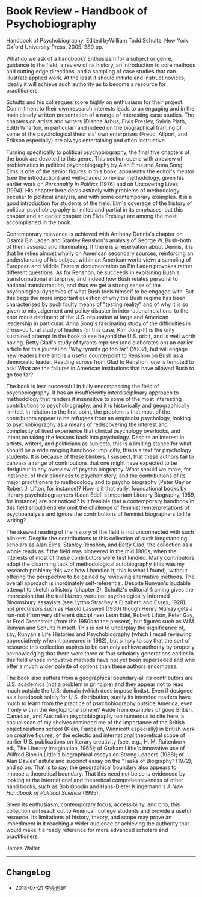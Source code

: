 # Book Review - Handbook of Psychobiography

Handbook of Psychobiography. Edited byWilliam Todd Schultz. New York: Oxford University Press. 2005. 380 pp.

What do we ask of a handbook? Enthusiasm for a subject or genre, guidance to the field, a review of its history, an introduction to core methods and cutting edge directions, and a sampling of case studies that can illustrate applied work. At the least it should initiate and instruct novices; ideally it will achieve such authority as to become a resource for practitioners.

Schultz and his colleagues score highly on enthusiasm for their project. Commitment to their own research interests leads to an engaging and in the main clearly written presentation of a range of interesting case studies. The chapters on artists and writers (Dianne Arbus, Elvis Presley, Sylvia Plath, Edith Wharton, in particular) and indeed on the biographical framing of some of the psychological theorists' own enterprises (Freud, Allport, and Erikson especially) are always entertaining and often instructive.

Turning specifically to political psychobiography, the final five chapters of the book are devoted to this genre. This section opens with a review of problematics in political psychobiography by Alan Elms and Anna Song. Elms is one of the senior figures in this book, apparently the editor's mentor (see the introduction) and well-placed to review methodology, given his earlier work on *Personality in Politics* (1976) and on Uncovering Lives (1994). His chapter here deals astutely with problems of methodology peculiar to political analysis, and with some contemporary examples. It is a good introduction for students of the field. Elm's coverage of the history of political psychobiography is limited and partial in its emphases, but this chapter and an earlier chapter (on Elvis Presley) are among the most accomplished in the book.

Contemporary relevance is achieved with Anthony Dennis's chapter on Osama Bin Laden and Stanley Renshon's analysis of George W. Bush-both of them assured and illuminating. If there is a reservation about Dennis, it is that he relies almost wholly on American secondary sources, reinforcing an understanding of his subject within an American world view: a sampling of European and Middle Eastern documentation on Bin Laden provokes rather different questions. As for Renshon, he succeeds in explaining Bush's transformational enterprise, and indeed how Bush relates personal to national transformation, and thus we get a strong sense of the psychological dynamics of what Bush feels himself to be engaged with. But this begs the more important question of why the Bush regime has been characterised by such faulty means of "testing reality" and of why it is so given to misjudgement and policy disaster in international relations-to the enor mous detriment of the U.S. reputation at large and American leadership in particular. Anna Song's fascinating study of the difficulties in cross-cultural study of leaders (in this case, Kim Jong-Il) is the only sustained attempt in the book to see beyond the U.S. orbit, and is well worth having. Betty Glad's study of tyrants reprises (and elaborates on) an earlier article for this journal on "Why tyrants go too far" (2002), but will engage new readers here and is a useful counterpoint to Renshon on Bush as a democratic leader. Reading across from Glad to Renshon, one is tempted to ask: What are the failures in American institutions that have allowed Bush to go too far?

The book is less successful in fully encompassing the field of psychobiography. It has an insufficiently interdisciplinary approach to methodology that renders it insensitive to some of the most interesting contributions to psychobiography; and it is historically and geographically limited. In relation to the first point, the problem is that most of the contributors appear to be refugees from an empiricist psychology, looking to psychobiography as a means of rediscovering the interest and complexity of lived experience that clinical psychology overlooks, and intent on taking the lessons back into psychology. Despite an interest in artists, writers, and politicians as subjects, this is a limiting stance for what should be a wide ranging handbook: implicitly, this is a text for psychology students. It is because of these blinkers, I suspect, that these authors fail to canvass a range of contributions that one might have expected to be derigueur in any overview of psycho biography. What should we make, for instance, of their blindness to psychohistory, and the contributions of its major practitioners to methodology and to psycho biography (Peter Gay or Robert J. Lifton, for instance)? How is it that early, foundational books by literary psychobiographers (Leon Edel' s important Literary Biography, 1959, for instance) are not noticed? Is it feasible that a contemporary handbook in this field should entirely omit the challenge of feminist reinterpretations of psychoanalysis and ignore the contributions of feminist biographers to life writing?

The skewed reading of the history of the field is not unconnected with such blinkers. Despite the contributions to this collection of such longstanding scholars as Alan Elms, Stanley Renshon, and Betty Glad, the collection as a whole reads as if the field was pioneered in the mid 1980s, when the interests of most of these contributors were first kindled. Many contributors adopt the disarming tack of methodological autobiography (this was my research problem; this was how I handled it; this is what I found), without offering the perspective to be gained by reviewing alternative methods. The overall approach is inordinately self-referential. Despite Runyan's laudable attempt to sketch a history (chapter 2), Schultz's editorial framing gives the impression that the trailblazers were not psychologically informed Bloomsbury essayists (see Lytton Strachey's Elizabeth and Essex, 1928), not precursors such as Harold Lasswell (1930) though Henry Murray gets a run-not (from very different disciplines) Leon Edel, Robert Lifton, Peter Gay, or Fred Greenstein (from the 1950s to the present), but figures such as W.M. Runyan and Schultz himself. This is not to underplay the significance of, say, Runyan's Life Histories and Psychobiography (which I recall reviewing appreciatively when it appeared in 1982), but simply to say that the sort of resource this collection aspires to be can only achieve authority by properly acknowledging that there were three or four scholarly generations earlier in this field whose innovative methods have not yet been superseded and who offer a much wider palette of options than these authors encompass.

The book also suffers from a geographical boundary-all its contributors are U.S. academics (not a problem in principle) and they appear not to read much
outside the U.S. domain (which does impose limits). Even if designed as a handbook solely for U.S. distribution, surely its intended readers have much to learn from the practice of psychobiography outside America, even if only within the Anglophone sphere? Aside from examples of good British, Canadian, and Australian psychobiography too numerous to cite here, a casual scan of my shelves reminded me of the importance of the British object relations school (Klein, Fairbairn, Winnicott especially) in British work on creative figures; of the eclectic and international theoretical scope of earlier U.S. publications on literary creativity (see, e.g., H. M. Ruitenberk, ed., The Literary Imagination, 1965); of Graham Little's innovative use of Wilfred Bion in Little's biographical essays on Strong Leaders (1988); of Alan Davies' astute and succinct essay on the "Tasks of Biography" (1972); and so on. That is to say, the geographical boundary also
appears to impose a theoretical boundary. That this need not be so is evidenced by looking at the international and theoretical comprehensiveness of other hand books, such as Bob Goodin and Hans-Dieter Klingemann's *A New Handbook of Political Science* (1995).

Given its enthusiasm, contemporary focus, accessibility, and brio, this collection will reach out to American college students and provide a useful resource. Its limitations of history, theory, and scope may prove an impediment in it reaching a wider audience or achieving the authority that would make it a ready reference for more advanced scholars and practitioners.

James Walter

----

## ChangeLog

- 2018-07-21 李亮创建